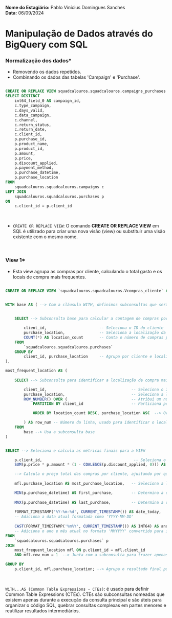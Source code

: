 **Nome do Estagiário:** Pablo Vinícius Domingues Sanches  
**Data:** 06/09/2024

# **Manipulação de Dados através do BigQuery com SQL**

### **Normalização dos dados***
- Removendo os dados repetidos.
- Combinando os dados das tabelas 'Campaign' e 'Purchase'.

```sql

CREATE OR REPLACE VIEW squadcalouros.squadcalouros.campaigns_purchases AS
SELECT DISTINCT
    int64_field_0 AS campaign_id,
    c.type_campaign,
    c.days_valid,
    c.data_campaign,
    c.channel,
    c.return_status,
    c.return_date,
    c.client_id,
    p.purchase_id,
    p.product_name,
    p.product_id,
    p.amount,
    p.price,
    p.discount_applied,
    p.payment_method,
    p.purchase_datetime,
    p.purchase_location
FROM 
    squadcalouros.squadcalouros.campaigns c
LEFT JOIN 
    squadcalouros.squadcalouros.purchases p
ON 
    c.client_id = p.client_id
```
<br>

- `CREATE OR REPLACE VIEW`: O comando **CREATE OR REPLACE VIEW** em SQL é utilizado para criar uma nova visão (view) ou substituir uma visão existente com o mesmo nome. 

<br>

### **View 1***
- Esta view agrupa as compras por cliente, calculando o total gasto e os locais de compra mais frequentes.

```sql

CREATE OR REPLACE VIEW `squadcalouros.squadcalouros.Vcompras_cliente` AS


WITH base AS ( --> Com a cláusula WITH, definimos subconsultas que serão usadas posteriormente

    
    SELECT --> Subconsulta base para calcular a contagem de compras por cliente e localização

        client_id,                       -- Seleciona o ID do cliente
        purchase_location,               -- Seleciona a localização da compra
        COUNT(*) AS location_count       -- Conta o número de compras por localização
    FROM
        `squadcalouros.squadcalouros.purchases`  
    GROUP BY
        client_id, purchase_location     -- Agrupa por cliente e localização de compra
),

most_frequent_location AS (
    
    SELECT --> Subconsulta para identificar a localização de compra mais frequente por cliente

        client_id,                                     -- Seleciona o ID do cliente
        purchase_location,                             -- Seleciona a localização da compra
        ROW_NUMBER() OVER (                            -- Atribui um número de linha para ordenar
            PARTITION BY client_id                     -- Particiona por cliente

            ORDER BY location_count DESC, purchase_location ASC  --> Ordena pela contagem de localização (desc) e localização (asc)

        ) AS row_num -- Número da linha, usado para identificar o local mais frequente
    FROM
        base --> Usa a subconsulta base
)


SELECT --> Seleciona e calcula as métricas finais para a VIEW

    p.client_id,                                        -- Seleciona o ID do cliente
    SUM(p.price * p.amount * (1 - COALESCE(p.discount_applied, 0))) AS total_price,  

    --> Calcula o preço total das compras por cliente, ajustando por qualquer desconto aplicado <--
    
    mfl.purchase_location AS most_purchase_location,   -- Seleciona a localização de compra mais frequente

    MIN(p.purchase_datetime) AS first_purchase,        -- Determina a data da primeira compra do cliente
    
    MAX(p.purchase_datetime) AS last_purchase,         -- Determina a data da última compra do cliente
    
    FORMAT_TIMESTAMP('%Y-%m-%d', CURRENT_TIMESTAMP()) AS date_today,  
    -- Adiciona a data atual formatada como 'YYYY-MM-DD'
    
    CAST(FORMAT_TIMESTAMP('%m%Y', CURRENT_TIMESTAMP()) AS INT64) AS anomes_today  
    -- Adiciona o ano e mês atual no formato 'MMYYYY' convertido para inteiro
FROM
    `squadcalouros.squadcalouros.purchases` p          
JOIN
    most_frequent_location mfl ON p.client_id = mfl.client_id 
    AND mfl.row_num = 1  --> Junta com a subconsulta para trazer apenas a localização mais frequente (row_num = 1)

GROUP BY
    p.client_id, mfl.purchase_location; --> Agrupa o resultado final por ID do cliente e localização de compra mais frequente
```

<br>

`WiTH...AS (Common Table Expressions - CTEs)`: é usado para definir Common Table Expressions (CTEs). CTEs são subconsultas nomeadas que existem apenas durante a execução da consulta principal e são úteis para organizar o código SQL, quebrar consultas complexas em partes menores e reutilizar resultados intermediários.
